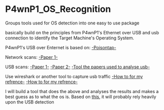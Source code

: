 # P4wnP1_OS_Recognition
Groups tools used for OS detection into one easy to use package


basically build on the principles from P4wnP1's Ethernet over USB and usb connection to identify the Target Machine's Operating System.

P4wnP1's USB over Enternet is based on:
[-Poisontap-](https://github.com/samyk/poisontap/blob/master/pi_startup.sh)

Network scans:
[-Paper 1-](https://www.sans.org/reading-room/whitepapers/authentication/os-application-fingerprinting-techniques-32923)

USB scans:
[-Paper 1-](https://pdfs.semanticscholar.org/152d/ebadbbeb1322be2793f5257aabf8e3237356.pdf)
[-Paper 2-](https://cise.ufl.edu/~butler/pubs/ndss14.pdf)
[-Tool the papers used to analyse usb-](https://www.ellisys.com/products/usbex200/download.php)

Use wireshark or another tool to capture usb traffic
[-How to for my refrence-](https://technolinchpin.wordpress.com/2015/10/23/usb-bus-sniffers-for-linux-system/)
[-How to for my refrence-](https://stackoverflow.com/questions/31054437/how-to-install-wireshak-on-linux-and-capture-usb-traffic)


I will build a tool that does the above and analyses the results and makes a best guess as to what the os is. Based on [this](https://pdfs.semanticscholar.org/152d/ebadbbeb1322be2793f5257aabf8e3237356.pdf), it will probably rely heavily upon the USB detection
